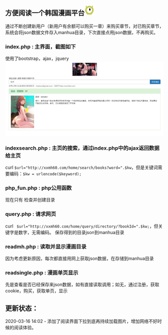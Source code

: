 ## 方便阅读一个韩国漫画平台![logo](https://github.com/forphuw/hanman_crack/blob/master/images/logo.png)
通过不断创建新用户（新用户有余额可以购买一章）来购买章节，对已购买章节，系统会将json数据文件存入manhua目录，下次直接点用json数据，不再购买。
### index.php : 主界面，截图如下
使用了bootstrap，ajax，jquery
![indeximg](https://github.com/forphuw/hanman_crack/blob/master/images/index.jpg)
### indexsearch.php : 主页的搜索，通过index.php中的ajax返回数据给主页
curl `$url="http://xxmh60.com/home/search/books?word=".$kw`，但是关键词需要编码：`$kw = urlencode($keyword);`
### php_fun.php : php公用函数
现在只有 检查并创建目录
### query.php : 请求网页
curl ` $url="http://xxmh60.com/home/query/directory/?bookId=".$kw;`，但关键字是数字，无需编码。
保存得到的目录json到manhua目录
### readmh.php : 读取并显示漫画目录
因为考虑更新原因，每次都直接用网上获取json数据，在存储到manhua目录
### readsingle.php : 漫画单页显示
先是查看是否已经保存来json数据，如有直接读取调用；如无，通过注册，获取cookie，购买，获取单页，显示

## 更新状态：
2020-03-16 14:02 - 添加了阅读界面下拉到底再持续加载图片，增加网络不好时候的阅读体验。
